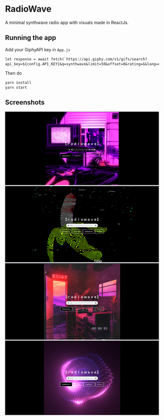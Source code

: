 # RadioWave
A minimal synthwave radio app with visuals made in ReactJs.

## Running the app
Add your GiphyAPI key in `App.js`
```
let response = await fetch(`https://api.giphy.com/v1/gifs/search?api_key=${config.API_KEY}&q=synthwave&limit=50&offset=0&rating=G&lang=en`)

```
Then do
```
yarn install
yarn start

```
## Screenshots
<img src="screenshots/4.png"/>
<img src="screenshots/1.png"/>
<img src="screenshots/2.png"/>
<img src="screenshots/3.png"/>